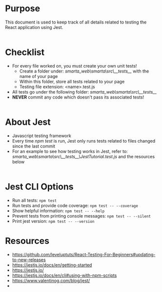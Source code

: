 # Purpose

This document is used to keep track of all details related to testing the React application using Jest. 
<br></br>

# Checklist

* For every file worked on, you must create your own unit tests!
  * Create a folder under: *smarta_web\smarta\src\\_\_tests\_\_* with the name of your page
  * Within this folder, store all tests related to your page
  * Testing file extension: \<name\>.test.js
* All tests go under the following folder: *smarta_web\smarta\src\\_\_tests\_\_*
* **NEVER** commit any code which doesn't pass its associated tests! 
<br></br>

# About Jest
* Javascript testing framework 
* Every time *npm test* is run, Jest only runs tests related to files changed since the last commit
* For an example to see how testing works in Jest, refer to: *smarta_web\smarta\src\\_\_tests\_\_\JestTutorial.test.js* and the resources below
<br></br>

# Jest CLI Options
* Run all tests: `npm test`
* Run tests and provide code coverage: `npm test -- --coverage`
* Show helpful information: `npm test -- --help`
* Prevent tests from printing console messages: `npm test -- --silent`
* Print jest version: `npm test -- --version`

# Resources 
* https://github.com/leveluptuts/React-Testing-For-Beginners#updating-to-new-releases
* https://jestjs.io/docs/en/getting-started
* https://jestjs.io/ 
* https://jestjs.io/docs/en/cli#using-with-npm-scripts
* https://www.valentinog.com/blog/jest/ 
* 